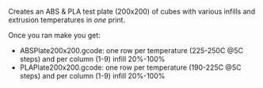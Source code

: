 Creates an ABS & PLA test plate (200x200) of cubes with various infills and extrusion temperatures in *one* print.

Once you ran make you get:
<ul>
<li>ABSPlate200x200.gcode: one row per temperature (225-250C @5C steps) and per column (1-9) infill 20%-100%
<li>PLAPlate200x200.gcode: one row per temperature (190-225C @5C steps) and per column (1-9) infill 20%-100%
</ul>

